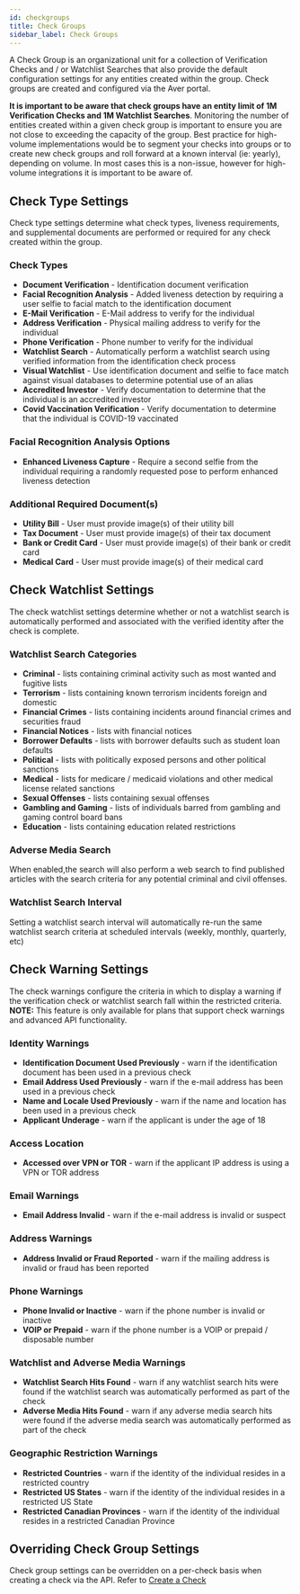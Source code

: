 ```yaml
---
id: checkgroups
title: Check Groups
sidebar_label: Check Groups
---
```


<p>
A Check Group is an organizational unit for a collection of Verification Checks and / or Watchlist Searches that also provide the default configuration settings for any entities created within the group. Check groups are created and configured via the Aver portal.
</p>
<p>
<b>It is important to be aware that check groups have an entity limit of 1M Verification Checks and 1M Watchlist Searches</b>.  Monitoring the number of entities created within a given check group is important to ensure you are not close to exceeding the capacity of the group.  Best practice for high-volume implementations would be to segment your checks into groups or to create new check groups and roll forward at a known interval (ie: yearly), depending on volume.  In most cases this is a non-issue, however for high-volume integrations it is important to be aware of.
</p>


## Check Type Settings
<p>
Check type settings determine what check types, liveness requirements, and supplemental documents are performed or required for any check created within the group.
</p>

### Check Types
- <b>Document Verification</b> - Identification document verification
- <b>Facial Recognition Analysis</b> - Added liveness detection by requiring a user selfie to facial match to the identification document
- <b>E-Mail Verification</b> - E-Mail address to verify for the individual
- <b>Address Verification</b> - Physical mailing address to verify for the individual
- <b>Phone Verification</b> - Phone number to verify for the individual
- <b>Watchlist Search</b> - Automatically perform a watchlist search using verified information from the identification check process
- <b>Visual Watchlist</b> - Use identification document and selfie to face match against visual databases to determine potential use of an alias
- <b>Accredited Investor</b> - Verify documentation to determine that the individual is an accredited investor
- <b>Covid Vaccination Verification</b> - Verify documentation to determine that the individual is COVID-19 vaccinated

### Facial Recognition Analysis Options
- <b>Enhanced Liveness Capture</b> - Require a second selfie from the individual requiring a randomly requested pose to perform enhanced liveness detection

### Additional Required Document(s)
- <b>Utility Bill</b> - User must provide image(s) of their utility bill
- <b>Tax Document</b> - User must provide image(s) of their tax document
- <b>Bank or Credit Card</b> - User must provide image(s) of their bank or credit card
- <b>Medical Card</b> - User must provide image(s) of their medical card


## Check Watchlist Settings
<p>
The check watchlist settings determine whether or not a watchlist search is automatically performed and associated with the verified identity after the check is complete.
</p>

### Watchlist Search Categories
- <b>Criminal</b> - lists containing criminal activity such as most wanted and fugitive lists
- <b>Terrorism</b> - lists containing known terrorism incidents foreign and domestic
- <b>Financial Crimes</b> - lists containing incidents around financial crimes and securities fraud
- <b>Financial Notices</b> - lists with financial notices
- <b>Borrower Defaults</b> - lists with borrower defaults such as student loan defaults
- <b>Political</b> - lists with politically exposed persons and other political sanctions
- <b>Medical</b> - lists for medicare / medicaid violations and other medical license related sanctions
- <b>Sexual Offenses</b> - lists containing sexual offenses
- <b>Gambling and Gaming</b> - lists of individuals barred from gambling and gaming control board bans
- <b>Education</b> - lists containing education related restrictions


### Adverse Media Search
When enabled,the search will also perform a web search to find published articles with the search criteria for any potential criminal and civil offenses.

### Watchlist Search Interval
Setting a watchlist search interval will automatically re-run the same watchlist search criteria at scheduled intervals (weekly, monthly, quarterly, etc)


## Check Warning Settings 

The check warnings configure the criteria in which to display a warning if the verification check or watchlist search fall within the restricted criteria.  
<b>NOTE:</b> This feature is only available for plans that support check warnings and advanced API functionality.


### Identity Warnings
- <b>Identification Document Used Previously</b> - warn if the identification document has been used in a previous check
- <b>Email Address Used Previously</b> - warn if the e-mail address has been used in a previous check
- <b>Name and Locale Used Previously</b> - warn if the name and location has been used in a previous check
- <b>Applicant Underage</b> - warn if the applicant is under the age of 18

### Access Location
- <b>Accessed over VPN or TOR</b> - warn if the applicant IP address is using a VPN or TOR address

### Email Warnings
- <b>Email Address Invalid</b> - warn if the e-mail address is invalid or suspect

### Address Warnings
- <b>Address Invalid or Fraud Reported</b> - warn if the mailing address is invalid or fraud has been reported

### Phone Warnings
- <b>Phone Invalid or Inactive</b> - warn if the phone number is invalid or inactive
- <b>VOIP or Prepaid</b> - warn if the phone number is a VOIP or prepaid / disposable number

### Watchlist and Adverse Media Warnings
- <b>Watchlist Search Hits Found</b> - warn if any watchlist search hits were found if the watchlist search was automatically performed as part of the check
- <b>Adverse Media Hits Found</b> - warn if any adverse media search hits were found if the adverse media search was automatically performed as part of the check

### Geographic Restriction Warnings
- <b>Restricted Countries</b> - warn if the identity of the individual resides in a restricted country
- <b>Restricted US States</b> - warn if the identity of the individual resides in a restricted US State
- <b>Restricted Canadian Provinces</b> - warn if the identity of the individual resides in a restricted Canadian Province

## Overriding Check Group Settings
<p>
Check group settings can be overridden on a per-check basis when creating a check via the API.  Refer to <a href="/docs/check">Create a Check</a>
</p>